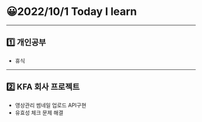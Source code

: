 # 😀2022/10/1 Today I learn
-------------------------
## 1️⃣ 개인공부
  * 휴식
------------------------
## 2️⃣ KFA 회사 프로젝트
  * 영상관리 썸네일 업로드 API구현
  * 유효성 체크 문제 해결
